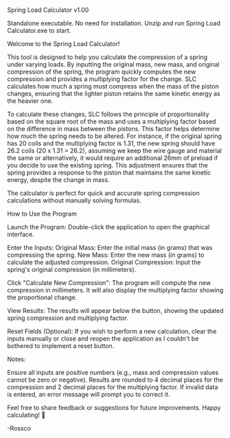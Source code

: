 Spring Load Calculator v1.00

Standalone executable. No need for installation. Unzip and run Spring Load Calculator.exe to start.

Welcome to the Spring Load Calculator!

This tool is designed to help you calculate the compression of a spring under varying loads. By inputting the original mass, new mass, and original compression of the spring, the program quickly computes the new compression and provides a multiplying factor for the change. SLC calculates how much a spring must compress when the mass of the piston changes, ensuring that the lighter piston retains the same kinetic energy as the heavier one.

To calculate these changes, SLC follows the principle of proportionality based on the square root of the mass and uses a multiplying factor based on the difference in mass between the pistons. This factor helps determine how much the spring needs to be altered. For instance, if the original spring has 20 coils and the multiplying factor is 1.31, the new spring should have 26.2 coils (20 x 1.31 = 26.2), assuming we keep the wire gauge and material the same or alternatively, it would require an additional 26mm of preload if you decide to use the existing spring. This adjustment ensures that the spring provides a response to the piston that maintains the same kinetic energy, despite the change in mass.

The calculator is perfect for quick and accurate spring compression calculations without manually solving formulas.

How to Use the Program

  Launch the Program: Double-click the application to open the graphical interface.
  
  Enter the Inputs:
        Original Mass: Enter the initial mass (in grams) that was compressing the spring.
        New Mass: Enter the new mass (in grams) to calculate the adjusted compression.
        Original Compression: Input the spring's original compression (in millimeters).
  
  Click "Calculate New Compression":
        The program will compute the new compression in millimeters.
        It will also display the multiplying factor showing the proportional change.
  
  View Results:
        The results will appear below the button, showing the updated spring compression and multiplying factor.
  
  Reset Fields (Optional):
        If you wish to perform a new calculation, clear the inputs manually or close and reopen the application as I couldn't be bothered to implement a reset button.

Notes:

  Ensure all inputs are positive numbers (e.g., mass and compression values cannot be zero or negative).
  Results are rounded to 4 decimal places for the compression and 2 decimal places for the multiplying factor.
  If invalid data is entered, an error message will prompt you to correct it.

Feel free to share feedback or suggestions for future improvements. Happy calculating! 🚀

-Rossco
